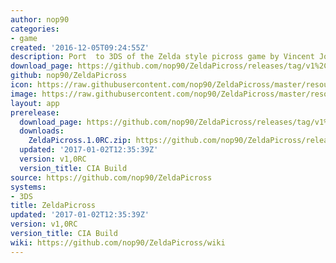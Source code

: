 ```yaml
---
author: nop90
categories:
- game
created: '2016-12-05T09:24:55Z'
description: Port  to 3DS of the Zelda style picross game by Vincent Joiullat
download_page: https://github.com/nop90/ZeldaPicross/releases/tag/v1%2C0RC
github: nop90/ZeldaPicross
icon: https://raw.githubusercontent.com/nop90/ZeldaPicross/master/resources/icon.png
image: https://raw.githubusercontent.com/nop90/ZeldaPicross/master/resources/banner.png
layout: app
prerelease:
  download_page: https://github.com/nop90/ZeldaPicross/releases/tag/v1%2C0RC
  downloads:
    ZeldaPicross.1.0RC.zip: https://github.com/nop90/ZeldaPicross/releases/download/v1%2C0RC/ZeldaPicross.1.0RC.zip
  updated: '2017-01-02T12:35:39Z'
  version: v1,0RC
  version_title: CIA Build
source: https://github.com/nop90/ZeldaPicross
systems:
- 3DS
title: ZeldaPicross
updated: '2017-01-02T12:35:39Z'
version: v1,0RC
version_title: CIA Build
wiki: https://github.com/nop90/ZeldaPicross/wiki
---
```

